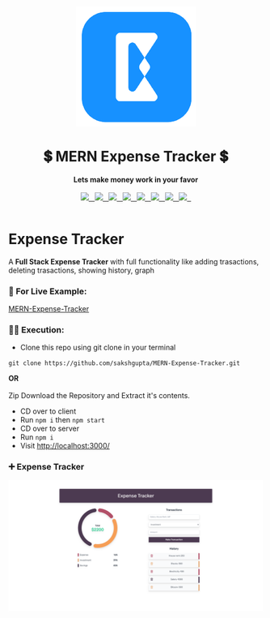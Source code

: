 <div align="center">
  <br>
  <img src="client\public\img\logo_trans.png">
  <h1>💲 MERN Expense Tracker 💲</h1>
  <strong>Lets make money work in your favor</strong>
  <br></br>
  <a href="https://reactjs.org/">
    	<img src="https://img.shields.io/badge/%20-reactjs-%231791ff">
         
  </a>
  <a href="https://www.mongodb.com/">
    	<img src="https://img.shields.io/badge/%20-mongodb-%231791ff">
         
  </a>
  <a href="https://expressjs.com/">
    	<img src="https://img.shields.io/badge/%20-expressjs-%231791ff">
         
  </a>
  <a href="https://mongoosejs.com/">
    	<img src="https://img.shields.io/badge/%20-mongoose-%231791ff">
         
  </a>
  <a href="https://nodejs.org/">
    	<img src="https://img.shields.io/badge/%20-nodejs-%231791ff">
         
  </a>
  <a href="https://redux.js.org/">
    	<img src="https://img.shields.io/badge/%20-redux-%231791ff">
         
  </a>
  <a href="https://redux-toolkit.js.org/rtk-query/overview">
    	<img src="https://img.shields.io/badge/%20-rtk--query-%231791ff">
         
  </a>
  <a href="https://tailwindcss.com/">
    	<img src="https://img.shields.io/badge/%20-tailwindcss-%231791ff">
         
  </a>
  <br></br>
</div>

# Expense Tracker

A **Full Stack Expense Tracker** with full functionality like adding trasactions, deleting trasactions, showing history, graph

### 🤔 For Live Example:

[MERN-Expense-Tracker](https://bright-cuff-tick.cyclic.app/)

### 👨‍💻 Execution:

- Clone this repo using git clone in your terminal

```
git clone https://github.com/sakshgupta/MERN-Expense-Tracker.git
```

**OR**
<br></br>
Zip Download the Repository and Extract it's contents.

- CD over to client
- Run `npm i` then `npm start`
- CD over to server
- Run `npm i`
- Visit [http://localhost:3000/](http://localhost:3000/)

### ➕ Expense Tracker

<p align="center">
  <img src="client\public\img\tracker.png" width="700" alt="Intial View of App">
</p>



